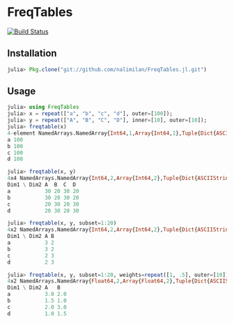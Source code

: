 # FreqTables

[![Build Status](https://travis-ci.org/nalimilan/FreqTables.jl.svg?branch=master)](https://travis-ci.org/nalimilan/FreqTables.jl)

Installation
------------

```julia
julia> Pkg.clone("git://github.com/nalimilan/FreqTables.jl.git")
```

Usage
-----

```julia
julia> using FreqTables
julia> x = repeat(["a", "b", "c", "d"], outer=[100]);
julia> y = repeat(["A", "B", "C", "D"], inner=[10], outer=[10]);
julia> freqtable(x)
4-element NamedArrays.NamedArray{Int64,1,Array{Int64,1},Tuple{Dict{ASCIIString,Int64}}}
a 100
b 100
c 100
d 100

julia> freqtable(x, y)
4x4 NamedArrays.NamedArray{Int64,2,Array{Int64,2},Tuple{Dict{ASCIIString,Int64},Dict{ASCIIString,Int64}}}
Dim1 \ Dim2 A  B  C  D 
a           30 20 30 20
b           30 20 30 20
c           20 30 20 30
d           20 30 20 30

julia> freqtable(x, y, subset=1:20)
4x2 NamedArrays.NamedArray{Int64,2,Array{Int64,2},Tuple{Dict{ASCIIString,Int64},Dict{ASCIIString,Int64}}}
Dim1 \ Dim2 A B
a           3 2
b           3 2
c           2 3
d           2 3

julia> freqtable(x, y, subset=1:20, weights=repeat([1, .5], outer=[10]))
4x2 NamedArrays.NamedArray{Float64,2,Array{Float64,2},Tuple{Dict{ASCIIString,Int64},Dict{ASCIIString,Int64}}}
Dim1 \ Dim2 A   B  
a           3.0 2.0
b           1.5 1.0
c           2.0 3.0
d           1.0 1.5

```
